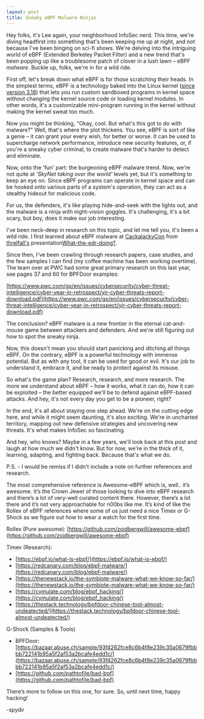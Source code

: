 ```yaml
---
layout: post
title: Sneaky eBPF Malware Ninjas
---
```

Hey folks, it's Lee again, your neighborhood InfoSec nerd. This time, we're diving headfirst into something that's been keeping me up at night, and not because I've been binging on sci-fi shows. We're delving into the intriguing world of eBPF (Extended Berkeley Packet Filter) and a new trend that's been popping up like a troublesome patch of clover in a lush lawn – eBPF *malware*. Buckle up, folks, we're in for a wild ride.

First off, let's break down what eBPF is for those scratching their heads. In the simplest terms, eBPF is a technology baked into the Linux kernel ([since version 3.18](https://kernelnewbies.org/Linux_3.18#bpf.28.29_syscall_for_eBFP_virtual_machine_programs)) that lets you run custom sandboxed programs in kernel space without changing the kernel source code or loading kernel modules. In other words, it's a customizable mini-program running in the kernel without making the kernel sweat too much.

Now you might be thinking, "Okay, cool. But what's this got to do with malware?" Well, that's where the plot thickens. You see, eBPF is sort of like a genie – it can grant your every wish, for better or worse. It can be used to supercharge network performance, introduce new security features, or, if you're a sneaky cyber criminal, to create malware that's harder to detect and eliminate. 

Now, onto the 'fun' part: the burgeoning eBPF malware trend. Now, we're not quite at *'SkyNet taking over the world'* levels yet, but it's something to keep an eye on. Since eBPF programs can operate in kernel space and can be hooked onto various parts of a system's operation, they can act as a stealthy hideout for malicious code.

For us, the defenders, it's like playing hide-and-seek with the lights out, and the malware is a ninja with night-vision goggles. It's challenging, it's a bit scary, but boy, does it make our job interesting. 

I've been neck-deep in research on this topic, and let me tell you, it's been a wild ride. I first learned about eBPF malware at [CackalackyCon](https://cackalackycon.org/) from [threlfall's](https://infocondb.org/presenter/adrian-wood-threlfall) presentation[What-the-edr-doing?](https://www.youtube.com/watch?v=DLDrsSb_iqI&themeRefresh=1). 

Since then, I've been crawling through research papers, case studies, and the few samples I can find (my coffee machine has been working overtime).  The team over at PWC had some great primary research on this last year, see pages 37 and 60 for BPFDoor examples: 

[https://www.pwc.com/gx/en/issues/cybersecurity/cyber-threat-intelligence/cyber-year-in-retrospect/yir-cyber-threats-report-download.pdf](https://www.pwc.com/gx/en/issues/cybersecurity/cyber-threat-intelligence/cyber-year-in-retrospect/yir-cyber-threats-report-download.pdf)

The conclusion? eBPF malware is a new frontier in the eternal cat-and-mouse game between attackers and defenders. And we're still figuring out how to spot the sneaky ninja.

Now, this doesn't mean you should start panicking and ditching all things eBPF. On the contrary, eBPF is a powerful technology with immense potential. But as with any tool, it can be used for good or evil. It's our job to understand it, embrace it, and be ready to protect against its misuse.

So what's the game plan? Research, research, and more research. The more we understand about eBPF – how it works, what it can do, how it can be exploited – the better equipped we'll be to defend against eBPF-based attacks. And hey, it's not every day you get to be a pioneer, right?

In the end, it's all about staying one step ahead. We're on the cutting edge here, and while it might seem daunting, it's also exciting. We're in uncharted territory, mapping out new defensive strategies and uncovering new threats. It's what makes InfoSec so fascinating.

And hey, who knows? Maybe in a few years, we'll look back at this post and laugh at how much we didn't know. But for now, we're in the thick of it, learning, adapting, and fighting back. Because that's what we do.


P.S. - I would be remiss if I didn’t include a note on further references and research.

The most comprehensive reference is Awesome-eBPF which is, well.. it’s awesome. It’s the Crown Jewel of those looking to dive into eBPF research and there’s a lot of very-well curated content there. However, there’s a lot there and it’s not very approachable for n00bs like me. It’s kind of like the Rollex of eBPF references where some of us just need a nice Timex or G-Shock as we figure out how to wear a watch for the first time. 

Rollex (Pure awesome): [https://github.com/zoidbergwill/awesome-ebpf](https://github.com/zoidbergwill/awesome-ebpf)

Timex (Research):
- [https://ebpf.io/what-is-ebpf/](https://ebpf.io/what-is-ebpf/)
- [https://redcanary.com/blog/ebpf-malware/](https://redcanary.com/blog/ebpf-malware/)
- [https://thenewstack.io/the-symbiote-malware-what-we-know-so-far/](https://thenewstack.io/the-symbiote-malware-what-we-know-so-far/)
- [https://cymulate.com/blog/ebpf_hacking/](https://cymulate.com/blog/ebpf_hacking/)
- [https://thestack.technology/bpfdoor-chinese-tool-almost-undeatected/](https://thestack.technology/bpfdoor-chinese-tool-almost-undeatected/)

G-Shock (Samples & Tools)
- BPFDoor: [https://bazaar.abuse.ch/sample/93f4262fce8c6b4f8e239c35a0679fbbbb722141b95a5f2af53a2bcafe4edd1c/](https://bazaar.abuse.ch/sample/93f4262fce8c6b4f8e239c35a0679fbbbb722141b95a5f2af53a2bcafe4edd1c/)
- [https://github.com/pathtofile/bad-bpf](https://github.com/pathtofile/bad-bpf)

There’s more to follow on this one, for sure. So, until next time, happy hacking!

-spydir

